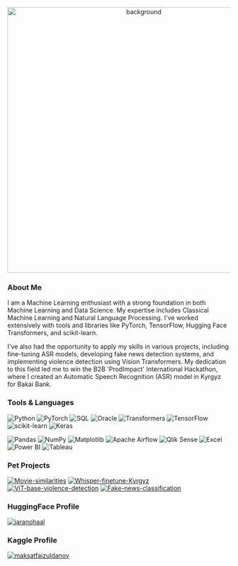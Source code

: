 <p align="center">
  <img src="https://github.com/user-attachments/assets/626ba47d-d271-47a7-848c-6c88d93363fc" width="600" alt="background">
</p>

### About Me

I am a Machine Learning enthusiast with a strong foundation in both Machine Learning and Data Science. My expertise includes Classical Machine Learning and Natural Language Processing. I've worked extensively with tools and libraries like PyTorch, TensorFlow, Hugging Face Transformers, and scikit-learn. 

I've also had the opportunity to apply my skills in various projects, including fine-tuning ASR models, developing fake news detection systems, and implementing violence detection using Vision Transformers. My dedication to this field led me to win the B2B 'ProdImpact' International Hackathon, where I created an Automatic Speech Recognition (ASR) model in Kyrgyz for Bakai Bank.


### Tools & Languages

![Python](https://img.shields.io/badge/-Python-000?&logo=Python)
![PyTorch](https://img.shields.io/badge/-PyTorch-000?&logo=PyTorch)
![SQL](https://img.shields.io/badge/-SQL-000?&logo=MySQL)
![Oracle](https://img.shields.io/badge/-Oracle-000?&logo=Oracle)
![Transformers](https://img.shields.io/badge/-Transformers-000?&logo=Hugging%20Face)
![TensorFlow](https://img.shields.io/badge/-TensorFlow-000?&logo=TensorFlow)
![scikit-learn](https://img.shields.io/badge/-scikit--learn-000?&logo=scikit-learn)
![Keras](https://img.shields.io/badge/-Keras-000?&logo=Keras)

![Pandas](https://img.shields.io/badge/-Pandas-000?&logo=Pandas)
![NumPy](https://img.shields.io/badge/-NumPy-000?&logo=NumPy)
![Matplotlib](https://img.shields.io/badge/-Matplotlib-000?&logo=Matplotlib)
![Apache Airflow](https://img.shields.io/badge/-Apache%20Airflow-000?&logo=Apache%20Airflow)
![Qlik Sense](https://img.shields.io/badge/-Qlik%20Sense-000?&logo=Qlik)
![Excel](https://img.shields.io/badge/-Excel-000?&logo=Microsoft%20Excel)
![Power BI](https://img.shields.io/badge/-Power%20BI-000?&logo=Power%20BI)
![Tableau](https://img.shields.io/badge/-Tableau-000?&logo=Tableau)

### Pet Projects

[![Movie-similarities](https://img.shields.io/badge/-Movie--similarities-000?&logo=GitHub)](https://github.com/jaranohaal/Movie-similarities)
[![Whisper-finetune-Kyrgyz](https://img.shields.io/badge/-Whisper--finetune--Kyrgyz-000?&logo=GitHub)](https://github.com/jaranohaal/Whisper-finetune-Kyrgyz)
[![ViT-base-violence-detection](https://img.shields.io/badge/-ViT--base--violence--detection-000?&logo=GitHub)](https://github.com/jaranohaal/vit-base-violence-detection)
[![Fake-news-classification](https://img.shields.io/badge/-Fake--news--classification-000?&logo=GitHub)](https://github.com/jaranohaal/Fake-news-classification)

### HuggingFace Profile
[![jaranohaal](https://img.shields.io/badge/-jaranohaal-000?&logo=Hugging%20Face)](https://huggingface.co/jaranohaal)

### Kaggle Profile
[![maksatfaizuldanov](https://img.shields.io/badge/-maksatfaizuldanov-000?&logo=Kaggle)](https://www.kaggle.com/maksatfaizuldanov)

<!---
jaranohaal/jaranohaal is a ✨ special ✨ repository because its `README.md` (this file) appears on your GitHub profile.
You can click the Preview link to take a look at your changes.
--->
